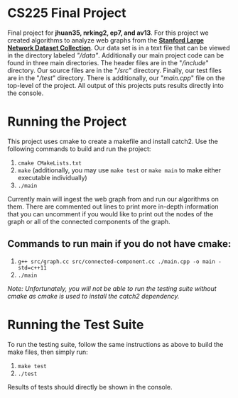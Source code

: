 # CS225 Final Project
Final project for **jhuan35, nrking2, ep7, and av13**. For this project we created algorithms to analyze web graphs from the [**Stanford Large Network Dataset Collection**](http://snap.stanford.edu/data/). Our data set is in a text file that can be viewed in the directory labeled *"/data"*. Additionally our main project code can be found in three main directories. The header files are in the "*/include*" directory. Our source files are in the "*/src*" directory. Finally, our test files are in the "*/test*" directory. There is additionally, our "*main.cpp*" file on the top-level of the project. All output of this projects puts results directly into the console.

# Running the Project
This project uses cmake to create a makefile and install catch2. Use the following commands to build and run the project:
1. `cmake CMakeLists.txt`
2. `make` (additionally, you may use `make test` or `make main` to make either executable individually)
3. `./main`

Currently main will ingest the web graph from and run our algorithms on them. There are commented out lines to print more in-depth information that you can uncomment if you would like to print out the nodes of the graph or all of the connected components of the graph. 


## Commands to run main if you do not have cmake:
1. `g++ src/graph.cc src/connected-component.cc ./main.cpp -o main -std=c++11`
2. `./main`

*Note: Unfortunately, you will not be able to run the testing suite without cmake as cmake is used to install the catch2 dependency.*


# Running the Test Suite
To run the testing suite, follow the same instructions as above to build the make files, then simply run:

1. `make test`
2. `./test` 

Results of tests should directly be shown in the console.

